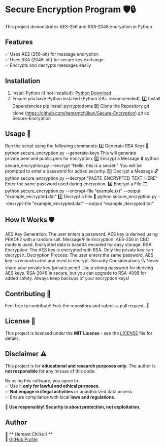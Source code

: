 # Secure Encryption Program 🛡️🔒

This project demonstrates AES-256 and RSA-2048 encryption in Python.

## Features
✅ Uses AES (256-bit) for message encryption  
✅ Uses RSA (2048-bit) for secure key exchange  
✅ Encrypts and decrypts messages easily  

## Installation
1. Install Python (if not installed): [Python Download](https://www.python.org/downloads/)
2. Ensure you have Python installed (Python 3.8+ recommended).
1️⃣ Install Dependencies
pip install pycryptodome
2️⃣ Clone the Repository
git clone (https://github.com/hemantchilkuri/Secure-Encryption).git
cd Secure-Encryption

## Usage 🚀
Run the script using the following commands:
1️⃣ Generate RSA Keys 🔑
python secure_encryption.py --generate-keys
This will generate private.pem and public.pem for encryption.
2️⃣ Encrypt a Message 🔒
python secure_encryption.py --encrypt "Hello, this is a secret!"
You will be prompted to enter a password for added security.
3️⃣ Decrypt a Message 🔓
python secure_encryption.py --decrypt "PASTE_ENCRYPTED_TEXT_HERE"
Enter the same password used during encryption.
4️⃣ Encrypt a File 🗂️
python secure_encryption.py --encrypt-file "example.txt" --output "example_encrypted.dat"
5️⃣ Decrypt a File 📂
python secure_encryption.py --decrypt-file "example_encrypted.dat" --output "example_decrypted.txt"

## How It Works 🛡️
AES Key Generation:
The user enters a password.
AES key is derived using PBKDF2 with a random salt.
Message/File Encryption:
AES-256 in CBC mode is used.
Encrypted data is base64 encoded for easy storage.
RSA Encryption:
The AES key is encrypted with RSA.
Only the private key can decrypt it.
Decryption Process:
The user enters the same password.
AES key is reconstructed and used to decrypt.
Security Considerations 🔍
Never share your private key (private.pem)!
Use a strong password for deriving AES keys.
RSA-2048 is secure, but you can upgrade to RSA-4096 for added safety.
Always keep backups of your encryption keys!

## Contributing 🤝
Feel free to contribute! Fork the repository and submit a pull request. 🚀

 ## License 📜
This project is licensed under the **MIT License** - see the [LICENSE](LICENSE) file for details.

## Disclaimer ⚠️  
This project is for **educational and research purposes only**. The author is **not responsible** for any misuse of this code.  

By using this software, you agree to:  
✅ Use it **only for lawful and ethical purposes**.  
✅ **Not engage in illegal activities** or unauthorized data access.  
✅ Ensure compliance with local **laws and regulations**.  

🔹 **Use responsibly! Security is about protection, not exploitation.**  

## Author
👤 ** Hemant Chilkuri **  
🔗 [GitHub Profile](https://github.com/hemantchilkuri)  
